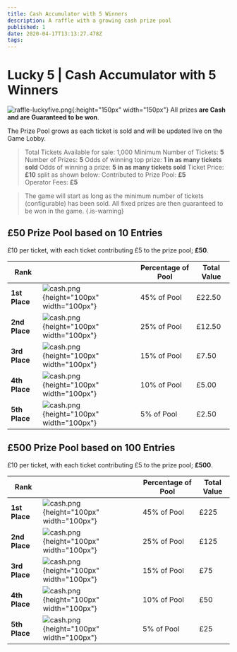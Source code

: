 ```yaml
---
title: Cash Accumulator with 5 Winners
description: A raffle with a growing cash prize pool
published: 1
date: 2020-04-17T13:13:27.478Z
tags: 
---
```


# Lucky 5 | Cash Accumulator with 5 Winners

![raffle-luckyfive.png](/raffle-luckyfive.png){:height="150px" width="150px"}
All prizes **are Cash and are Guaranteed to be won**.

The Prize Pool grows as each ticket is sold and will be updated live on the Game Lobby.

>Total Tickets Available for sale: 1,000
Minimum Number of Tickets: **5**
Number of Prizes: **5**
Odds of winning top prize: **1 in as many tickets sold**
Odds of winning a prize: **5 in as many tickets sold** 
Ticket Price: **£10** split as shown below:
Contributed to Prize Pool: **£5**  
Operator Fees: **£5**




> The game will start as long as the minimum number of tickets (configurable) has been sold. All fixed prizes are then guaranteed to be won in the game. 
{.is-warning}

## £50 Prize Pool based on 10 Entries

£10 per ticket, with each ticket contributing £5 to the prize pool; **£50**.

| Rank     |   | Percentage of Pool | Total Value      |        
|---------------|---------|----------------------------------|--|
| **1st Place**   | ![cash.png](/cash.png){height="100px" width="100px"} |      45% of Pool            | £22.50          |           
| **2nd Place**     |![cash.png](/cash.png){height="100px" width="100px"}  | 25% of Pool            | £12.50            |        
| **3rd Place**      | ![cash.png](/cash.png){height="100px" width="100px"}  | 15% of Pool                        | £7.50    |    
| **4th Place**     |![cash.png](/cash.png){height="100px" width="100px"}   | 10% of Pool                       | £5.00      |      
| **5th  Place**     |![cash.png](/cash.png){height="100px" width="100px"}   | 5% of Pool                      | £2.50      |    


## £500 Prize Pool based on 100 Entries

£10 per ticket, with each ticket contributing £5 to the prize pool; **£500**.

| Rank     |   | Percentage of Pool | Total Value      |        
|---------------|---------|----------------------------------|--|
| **1st Place**   | ![cash.png](/cash.png){height="100px" width="100px"} |      45% of Pool            | £225          |           
| **2nd Place**     |![cash.png](/cash.png){height="100px" width="100px"}  | 25% of Pool            | £125            |        
| **3rd Place**      | ![cash.png](/cash.png){height="100px" width="100px"}  | 15% of Pool                        | £75    |    
| **4th Place**     |![cash.png](/cash.png){height="100px" width="100px"}   | 10% of Pool                       | £50      |      
| **5th  Place**     |![cash.png](/cash.png){height="100px" width="100px"}   | 5% of Pool                      | £25      |    
